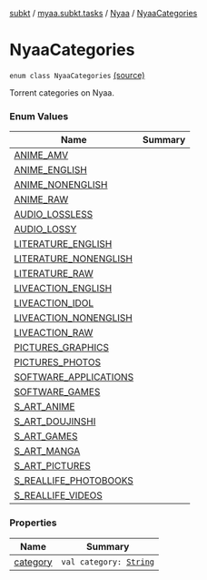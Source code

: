[subkt](../../../index.md) / [myaa.subkt.tasks](../../index.md) / [Nyaa](../index.md) / [NyaaCategories](./index.md)

# NyaaCategories

`enum class NyaaCategories` [(source)](https://github.com/Myaamori/SubKt/blob/0.1.19/src/main/kotlin/myaa/subkt/tasks/tasks.kt#L790)

Torrent categories on Nyaa.

### Enum Values

| Name | Summary |
|---|---|
| [ANIME_AMV](-a-n-i-m-e_-a-m-v.md) |  |
| [ANIME_ENGLISH](-a-n-i-m-e_-e-n-g-l-i-s-h.md) |  |
| [ANIME_NONENGLISH](-a-n-i-m-e_-n-o-n-e-n-g-l-i-s-h.md) |  |
| [ANIME_RAW](-a-n-i-m-e_-r-a-w.md) |  |
| [AUDIO_LOSSLESS](-a-u-d-i-o_-l-o-s-s-l-e-s-s.md) |  |
| [AUDIO_LOSSY](-a-u-d-i-o_-l-o-s-s-y.md) |  |
| [LITERATURE_ENGLISH](-l-i-t-e-r-a-t-u-r-e_-e-n-g-l-i-s-h.md) |  |
| [LITERATURE_NONENGLISH](-l-i-t-e-r-a-t-u-r-e_-n-o-n-e-n-g-l-i-s-h.md) |  |
| [LITERATURE_RAW](-l-i-t-e-r-a-t-u-r-e_-r-a-w.md) |  |
| [LIVEACTION_ENGLISH](-l-i-v-e-a-c-t-i-o-n_-e-n-g-l-i-s-h.md) |  |
| [LIVEACTION_IDOL](-l-i-v-e-a-c-t-i-o-n_-i-d-o-l.md) |  |
| [LIVEACTION_NONENGLISH](-l-i-v-e-a-c-t-i-o-n_-n-o-n-e-n-g-l-i-s-h.md) |  |
| [LIVEACTION_RAW](-l-i-v-e-a-c-t-i-o-n_-r-a-w.md) |  |
| [PICTURES_GRAPHICS](-p-i-c-t-u-r-e-s_-g-r-a-p-h-i-c-s.md) |  |
| [PICTURES_PHOTOS](-p-i-c-t-u-r-e-s_-p-h-o-t-o-s.md) |  |
| [SOFTWARE_APPLICATIONS](-s-o-f-t-w-a-r-e_-a-p-p-l-i-c-a-t-i-o-n-s.md) |  |
| [SOFTWARE_GAMES](-s-o-f-t-w-a-r-e_-g-a-m-e-s.md) |  |
| [S_ART_ANIME](-s_-a-r-t_-a-n-i-m-e.md) |  |
| [S_ART_DOUJINSHI](-s_-a-r-t_-d-o-u-j-i-n-s-h-i.md) |  |
| [S_ART_GAMES](-s_-a-r-t_-g-a-m-e-s.md) |  |
| [S_ART_MANGA](-s_-a-r-t_-m-a-n-g-a.md) |  |
| [S_ART_PICTURES](-s_-a-r-t_-p-i-c-t-u-r-e-s.md) |  |
| [S_REALLIFE_PHOTOBOOKS](-s_-r-e-a-l-l-i-f-e_-p-h-o-t-o-b-o-o-k-s.md) |  |
| [S_REALLIFE_VIDEOS](-s_-r-e-a-l-l-i-f-e_-v-i-d-e-o-s.md) |  |

### Properties

| Name | Summary |
|---|---|
| [category](category.md) | `val category: `[`String`](https://kotlinlang.org/api/latest/jvm/stdlib/kotlin/-string/index.html) |
